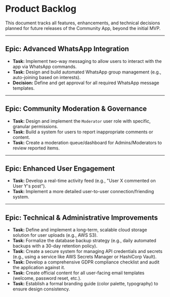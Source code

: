 # Product Backlog

This document tracks all features, enhancements, and technical decisions planned for future releases of the Community App, beyond the initial MVP.

---

## Epic: Advanced WhatsApp Integration

- **Task:** Implement two-way messaging to allow users to interact with the app via WhatsApp commands.
- **Task:** Design and build automated WhatsApp group management (e.g., auto-joining based on interests).
- **Decision:** Define and get approval for all required WhatsApp message templates.

---

## Epic: Community Moderation & Governance

- **Task:** Design and implement the `Moderator` user role with specific, granular permissions.
- **Task:** Build a system for users to report inappropriate comments or content.
- **Task:** Create a moderation queue/dashboard for Admins/Moderators to review reported items.

---

## Epic: Enhanced User Engagement

- **Task:** Develop a real-time activity feed (e.g., "User X commented on User Y's post").
- **Task:** Implement a more detailed user-to-user connection/friending system.

---

## Epic: Technical & Administrative Improvements

- **Task:** Define and implement a long-term, scalable cloud storage solution for user uploads (e.g., AWS S3).
- **Task:** Formalize the database backup strategy (e.g., daily automated backups with a 30-day retention policy).
- **Task:** Create a secure system for managing API credentials and secrets (e.g., using a service like AWS Secrets Manager or HashiCorp Vault).
- **Task:** Develop a comprehensive GDPR compliance checklist and audit the application against it.
- **Task:** Create official content for all user-facing email templates (welcome, password reset, etc.).
- **Task:** Establish a formal branding guide (color palette, typography) to ensure design consistency.
